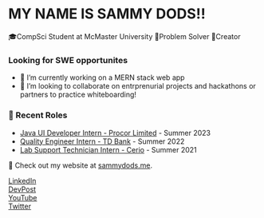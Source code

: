 # MY NAME IS SAMMY DODS!!
🎓CompSci Student at McMaster University
🤔Problem Solver
👾Creator

### Looking for SWE opportunites

- 🌱 I’m currently working on a MERN stack web app
- 👯 I’m looking to collaborate on entrprenurial projects and hackathons or partners to practice whiteboarding!

### 📝 Recent Roles

<!-- writing starts -->
* [Java UI Developer Intern - Procor Limited](https://www.procor.com/) - Summer 2023 
* [Quality Engineer Intern - TD Bank](https://www.td.com/) - Summer 2022
* [Lab Support Technician Intern - Cerio](https://www.cerio.io/) - Summer 2021

<!-- writing ends -->

🚀 Check out my website at [sammydods.me](https://sammysdods.me).

[LinkedIn](https://www.linkedin.com/in/sammy-dods/)  
[DevPost](https://devpost.com/sammysdods?ref_content=user-portfolio&ref_feature=portfolio&ref_medium=global-nav)  
[YouTube](https://www.youtube.com/@SammyDods)  
[Twitter](https://twitter.com/Sammy_Dods)  
